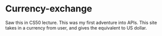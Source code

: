 # Currency-exchange
Saw this in CS50 lecture. This was my first adventure into APIs.  This site takes in a currency from user, and gives the equivalent to US dollar.
